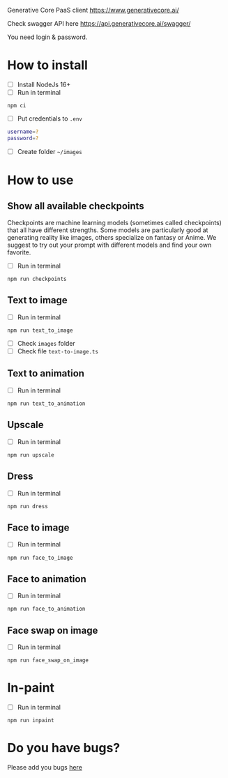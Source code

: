 Generative Core PaaS client https://www.generativecore.ai/

Check swagger API here https://api.generativecore.ai/swagger/

You need login & password.

# How to install

- [ ] Install NodeJs 16+
- [ ] Run in terminal

```
npm ci
```

- [ ] Put credentials to `.env`

```bash
username=?
password=?

```

- [ ] Create folder `~/images`

# How to use

## Show all available checkpoints

Checkpoints are machine learning models (sometimes called checkpoints) that all have different strengths. Some models are particularly good at generating reality like images, others specialize on fantasy or Anime. We suggest to try out your prompt with different models and find your own favorite.

- [ ] Run in terminal

```
npm run checkpoints
```

## Text to image

- [ ] Run in terminal

```
npm run text_to_image
```

- [ ] Check `images` folder
- [ ] Check file `text-to-image.ts`

## Text to animation

- [ ] Run in terminal

```
npm run text_to_animation
```

## Upscale

- [ ] Run in terminal

```
npm run upscale
```

## Dress

- [ ] Run in terminal

```
npm run dress
```

## Face to image

- [ ] Run in terminal

```
npm run face_to_image
```

## Face to animation

- [ ] Run in terminal

```
npm run face_to_animation
```

## Face swap on image

- [ ] Run in terminal

```
npm run face_swap_on_image
```

# In-paint

- [ ] Run in terminal

```
npm run inpaint
```

# Do you have bugs?

Please add you bugs [here](https://gitlab.com/realistic-ai/paas-client/-/issues)
